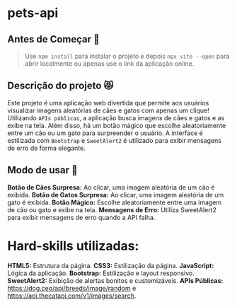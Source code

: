 # pets-api

## Antes de Começar 🥇
> Use `npm install` para instalar o projeto e depois `npx vite --open` para abrir localmente ou apenas use o link da aplicação online.

## Descrição do projeto 😻
Este projeto é uma aplicação web divertida que permite aos usuários visualizar imagens aleatórias de cães e gatos com apenas um clique! Utilizando `APIs públicas`, a aplicação busca imagens de cães e gatos e as exibe na tela. Além disso, há um botão mágico que escolhe aleatoriamente entre um cão ou um gato para surpreender o usuário. A interface é estilizada com `Bootstrap` e `SweetAlert2` é utilizado para exibir mensagens de erro de forma elegante.

## Modo de usar 🐶
**Botão de Cães Surpresa:** Ao clicar, uma imagem aleatória de um cão é exibida.
**Botão de Gatos Surpresa:** Ao clicar, uma imagem aleatória de um gato é exibida.
**Botão Mágico:** Escolhe aleatoriamente entre uma imagem de cão ou gato e exibe na tela.
**Mensagens de Erro:** Utiliza SweetAlert2 para exibir mensagens de erro quando a API falha.

# Hard-skills utilizadas:
**HTML5:** Estrutura da página.
**CSS3:** Estilização da página.
**JavaScript:** Lógica da aplicação.
**Bootstrap:** Estilização e layout responsivo.
**SweetAlert2:** Exibição de alertas bonitos e customizáveis.
**APIs Públicas:** https://dog.ceo/api/breeds/image/random e https://api.thecatapi.com/v1/images/search.
